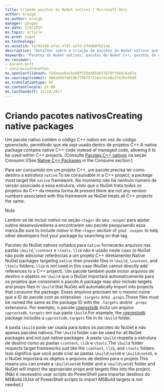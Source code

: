 ```yaml
---
title: Criando pacotes do NuGet nativos | Microsoft Docs
author: kraigb
ms.author: kraigb
manager: ghogen
ms.date: 1/9/2017
ms.topic: article
ms.prod: nuget
ms.technology: 
ms.assetid: 7a70d748-efe2-4f8f-a3fd-67ddb0f6214e
description: "Detalhes sobre a criação de pacotes do NuGet nativos que contém código C++ em vez do código gerenciado, para uso em projetos C++."
keywords: "Pacotes do NuGet nativos, pacotes do NuGet C++, pacotes de código nativo, voltado para projetos C++"
ms.reviewer:
- karann-msft
- unniravindranathan
ms.openlocfilehash: fa5baaa6ecbad0f5f6dd85d657679ffbbbc8a47a
ms.sourcegitcommit: d0ba99bfe019b779b75731bafdca8a37e35ef0d9
ms.translationtype: HT
ms.contentlocale: pt-BR
ms.lasthandoff: 12/14/2017
---
```

# <a name="creating-native-packages"></a><span data-ttu-id="dbd9d-104">Criando pacotes nativos</span><span class="sxs-lookup"><span data-stu-id="dbd9d-104">Creating native packages</span></span>

<span data-ttu-id="dbd9d-105">Um pacote nativo contém o código C++ nativo em vez do código gerenciado, permitindo que ele seja usado dentro de projetos C++.</span><span class="sxs-lookup"><span data-stu-id="dbd9d-105">A native package contains native C++ code instead of managed code, allowing it to be used within C++ projects.</span></span> <span data-ttu-id="dbd9d-106">(Consulte [Pacotes C++ nativos](../consume-packages/finding-and-choosing-packages.md#native-cpp-packages) na seção Consumir.)</span><span class="sxs-lookup"><span data-stu-id="dbd9d-106">(See [Native C++ Packages](../consume-packages/finding-and-choosing-packages.md#native-cpp-packages) in the Consume section.)</span></span>

<span data-ttu-id="dbd9d-107">Para ser consumido em um projeto C++, um pacote precisa ter como destino a estrutura `native`.</span><span class="sxs-lookup"><span data-stu-id="dbd9d-107">To be consumable in a C++ project, a package must target the `native` framework.</span></span> <span data-ttu-id="dbd9d-108">No momento não há nenhum número de versão associado a essa estrutura, visto que o NuGet trata todos os projetos do C++ da mesma forma.</span><span class="sxs-lookup"><span data-stu-id="dbd9d-108">At present there are not any version numbers associated with this framework as NuGet treats all C++ projects the same.</span></span>

> [!Note]
> <span data-ttu-id="dbd9d-109">Lembre-se de incluir *nativo* na seção `<tags>` do seu `.nuspec` para ajudar outros desenvolvedores a encontrarem seu pacote pesquisando essa marca.</span><span class="sxs-lookup"><span data-stu-id="dbd9d-109">Be sure to include *native* in the `<tags>` section of your `.nuspec` to help other developers find your package by searching on that tag.</span></span>

<span data-ttu-id="dbd9d-110">Pacotes do NuGet nativos voltados para `native` fornecerão arquivos nas pastas `\build`, `\content` e `\tools`. `\lib` não é usado neste caso (o NuGet não pode adicionar referências a um projeto C++ diretamente).</span><span class="sxs-lookup"><span data-stu-id="dbd9d-110">Native NuGet packages targeting `native` then provide files in `\build`, `\content`, and `\tools` folders; `\lib` is not used in this case (NuGet cannot directly add references to a C++ project).</span></span> <span data-ttu-id="dbd9d-111">Um pacote também pode incluir arquivos de destino e objetos no `\build` que o NuGet importará automaticamente para os projetos que consomem o pacote.</span><span class="sxs-lookup"><span data-stu-id="dbd9d-111">A package may also include targets and props files in `\build` that NuGet will automatically import into projects that consume the package.</span></span> <span data-ttu-id="dbd9d-112">Esses arquivos precisam ter o mesmo nome que a ID do pacote com as extensões `.targets` e/ou `.props`.</span><span class="sxs-lookup"><span data-stu-id="dbd9d-112">Those files must be named the same as the package ID with the `.targets` and/or `.props` extensions.</span></span> <span data-ttu-id="dbd9d-113">Por exemplo, o pacote [cpprestsdk](https://nuget.org/packages/cpprestsdk/) inclui um arquivo `cpprestsdk.targets` em sua pasta `\build`.</span><span class="sxs-lookup"><span data-stu-id="dbd9d-113">For example, the [cpprestsdk](https://nuget.org/packages/cpprestsdk/) package includes a `cpprestsdk.targets` file in its `\build` folder.</span></span>

<span data-ttu-id="dbd9d-114">A pasta `\build` pode ser usada para todos os pacotes do NuGet e não apenas pacotes nativos.</span><span class="sxs-lookup"><span data-stu-id="dbd9d-114">The `\build` folder can be used for all NuGet packages and not just native packages.</span></span> <span data-ttu-id="dbd9d-115">A pasta `\build` respeita a estrutura de destino como as pastas `\content`, `\lib` e `\tools`.</span><span class="sxs-lookup"><span data-stu-id="dbd9d-115">The `\build` folder respects target frameworks just like the `\content`, `\lib`, and `\tools` folders.</span></span> <span data-ttu-id="dbd9d-116">Isso significa que você pode criar as pastas `\build\net40` e `\build\net45`, e o NuGet importará os objetos e arquivos de destino para o projeto.</span><span class="sxs-lookup"><span data-stu-id="dbd9d-116">This means you can create a `\build\net40` folder and a `\build\net45` folder and NuGet will import the appropriate props and targets files into the project.</span></span> <span data-ttu-id="dbd9d-117">(Não é necessário usar scripts do PowerShell para importar destinos do MSBuild.)</span><span class="sxs-lookup"><span data-stu-id="dbd9d-117">(Use of PowerShell scripts to import MSBuild targets is not needed.)</span></span>
